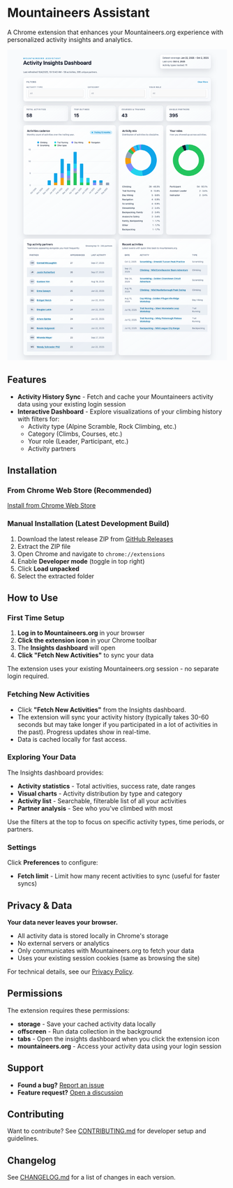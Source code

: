 # Mountaineers Assistant

A Chrome extension that enhances your Mountaineers.org experience with personalized activity insights and analytics.

![Insights dashboard screenshot](tests/extension-snapshots.spec.ts-snapshots/insights-default-chromium-extension-darwin.png)

## Features

- **Activity History Sync** - Fetch and cache your Mountaineers activity data using your existing login session
- **Interactive Dashboard** - Explore visualizations of your climbing history with filters for:
  - Activity type (Alpine Scramble, Rock Climbing, etc.)
  - Category (Climbs, Courses, etc.)
  - Your role (Leader, Participant, etc.)
  - Activity partners

## Installation

### From Chrome Web Store (Recommended)

[Install from Chrome Web Store](https://chromewebstore.google.com/detail/mountaineers-assistant/dinamjoegfooacbhmhgbjeidfgcmbonl)

### Manual Installation (Latest Development Build)

1. Download the latest release ZIP from [GitHub Releases](https://github.com/dreamiurg/mountaineers-assistant/releases)
2. Extract the ZIP file
3. Open Chrome and navigate to `chrome://extensions`
4. Enable **Developer mode** (toggle in top right)
5. Click **Load unpacked**
6. Select the extracted folder

## How to Use

### First Time Setup

1. **Log in to Mountaineers.org** in your browser
2. **Click the extension icon** in your Chrome toolbar
3. The **Insights dashboard** will open
4. **Click "Fetch New Activities"** to sync your data

The extension uses your existing Mountaineers.org session - no separate login required.

### Fetching New Activities

- Click **"Fetch New Activities"** from the Insights dashboard.
- The extension will sync your activity history (typically takes 30-60 seconds but may take longer if you participated in a lot of activities in the past). Progress updates show in real-time.
- Data is cached locally for fast access.

### Exploring Your Data

The Insights dashboard provides:

- **Activity statistics** - Total activities, success rate, date ranges
- **Visual charts** - Activity distribution by type and category
- **Activity list** - Searchable, filterable list of all your activities
- **Partner analysis** - See who you've climbed with most

Use the filters at the top to focus on specific activity types, time periods, or partners.

### Settings

Click **Preferences** to configure:

- **Fetch limit** - Limit how many recent activities to sync (useful for faster syncs)

## Privacy & Data

**Your data never leaves your browser.**

- All activity data is stored locally in Chrome's storage
- No external servers or analytics
- Only communicates with Mountaineers.org to fetch your data
- Uses your existing session cookies (same as browsing the site)

For technical details, see our [Privacy Policy](PRIVACY.md).

## Permissions

The extension requires these permissions:

- **storage** - Save your cached activity data locally
- **offscreen** - Run data collection in the background
- **tabs** - Open the insights dashboard when you click the extension icon
- **mountaineers.org** - Access your activity data using your login session

## Support

- **Found a bug?** [Report an issue](https://github.com/dreamiurg/mountaineers-assistant/issues)
- **Feature request?** [Open a discussion](https://github.com/dreamiurg/mountaineers-assistant/discussions)

## Contributing

Want to contribute? See [CONTRIBUTING.md](CONTRIBUTING.md) for developer setup and guidelines.

## Changelog

See [CHANGELOG.md](CHANGELOG.md) for a list of changes in each version.
